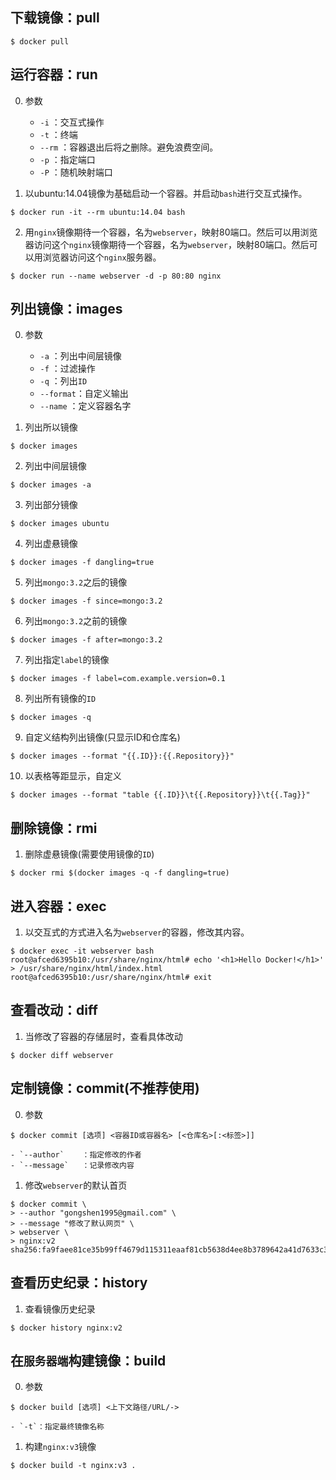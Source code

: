 ## 下载镜像：pull
```shell
$ docker pull
```
## 运行容器：run
0. 参数
	- `-i`		：交互式操作
	- `-t`		：终端
	- `--rm`	：容器退出后将之删除。避免浪费空间。
	- `-p`		：指定端口
	- `-P`		：随机映射端口
	
1. 以ubuntu:14.04镜像为基础启动一个容器。并启动`bash`进行交互式操作。
```shell
$ docker run -it --rm ubuntu:14.04 bash 
```
2. 用`nginx`镜像期待一个容器，名为`webserver`，映射80端口。然后可以用浏览器访问这个`nginx`镜像期待一个容器，名为`webserver`，映射80端口。然后可以用浏览器访问这个`nginx`服务器。
```shell
$ docker run --name webserver -d -p 80:80 nginx
```
## 列出镜像：images
0. 参数
	- `-a`		：列出中间层镜像
	- `-f`		：过滤操作
	- `-q`		：列出`ID`
	- `--format`：自定义输出
	- `--name`	：定义容器名字
	
1. 列出所以镜像
```shell
$ docker images
```
2. 列出中间层镜像
```shell
$ docker images -a
```
3. 列出部分镜像
```shell
$ docker images ubuntu	
```
4. 列出虚悬镜像
```shell
$ docker images -f dangling=true 
```
5. 列出`mongo:3.2`之后的镜像
```shell
$ docker images -f since=mongo:3.2
```
6. 列出`mongo:3.2`之前的镜像
```shell
$ docker images -f after=mongo:3.2	
```
7. 列出指定`label`的镜像
```shell
$ docker images -f label=com.example.version=0.1
```
8. 列出所有镜像的`ID`
```shell
$ docker images -q 
```
9. 自定义结构列出镜像(只显示ID和仓库名)
```shell
$ docker images --format "{{.ID}}:{{.Repository}}"
```
10. 以表格等距显示，自定义
```shell
$ docker images --format "table {{.ID}}\t{{.Repository}}\t{{.Tag}}"
```
## 删除镜像：rmi
1. 删除虚悬镜像(需要使用镜像的`ID`)
```shell
$ docker rmi $(docker images -q -f dangling=true)
```
## 进入容器：exec
1. 以交互式的方式进入名为`webserver`的容器，修改其内容。
```shell
$ docker exec -it webserver bash
root@afced6395b10:/usr/share/nginx/html# echo '<h1>Hello Docker!</h1>' > /usr/share/nginx/html/index.html
root@afced6395b10:/usr/share/nginx/html# exit
```

## 查看改动：diff
1. 当修改了容器的存储层时，查看具体改动
```shell
$ docker diff webserver
```

## 定制镜像：commit(不推荐使用)
0. 参数
```shell
$ docker commit [选项] <容器ID或容器名> [<仓库名>[:<标签>]]
```
	- `--author`	：指定修改的作者
	- `--message`	：记录修改内容
	
1. 修改`webserver`的默认首页
```shell
$ docker commit \
> --author "gongshen1995@gmail.com" \
> --message "修改了默认网页" \
> webserver \
> nginx:v2
sha256:fa9faee81ce35b99ff4679d115311eaaf81cb5638d4ee8b3789642a41d7633c3
```

## 查看历史纪录：history
1. 查看镜像历史纪录
```shell
$ docker history nginx:v2
```

## 在`服务器端`构建镜像：build
0. 参数
```shell
$ docker build [选项] <上下文路径/URL/->
```

	- `-t`：指定最终镜像名称
	
1. 构建`nginx:v3`镜像
```shell
$ docker build -t nginx:v3 .
```